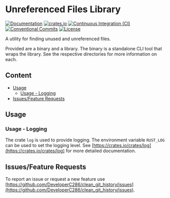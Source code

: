 # Unreferenced Files Library
[![Documentation](https://docs.rs/unreferenced_files_lib/badge.svg)](https://docs.rs/unreferenced_files_lib)
[![crates.io](https://img.shields.io/crates/v/unreferenced_files_lib)](https://crates.io/crates/unreferenced_files_lib)
[![Continuous Integration (CI)](https://github.com/DeveloperC286/unreferenced_files/actions/workflows/continuous-integration.yml/badge.svg)](https://github.com/DeveloperC286/unreferenced_files/actions/workflows/continuous-integration.yml)
[![Conventional Commits](https://img.shields.io/badge/Conventional%20Commits-1.0.0-yellow.svg)](https://conventionalcommits.org)
[![License](https://img.shields.io/badge/License-AGPLv3-blue.svg)](https://www.gnu.org/licenses/agpl-3.0)


A utility for finding unused and unreferenced files.

Provided are a binary and a library. The binary is a standalone CLI tool that wraps the library. See the respective directories for more information on each.


## Content
 * [Usage](#usage)
   + [Usage - Logging](#usage-logging)
 * [Issues/Feature Requests](#issuesfeature-requests)


## Usage


### Usage - Logging
The crate `log` is used to provide logging.
The environment variable `RUST_LOG` can be used to set the logging level.
See [https://crates.io/crates/log](https://crates.io/crates/log) for more detailed documentation.


## Issues/Feature Requests
To report an issue or request a new feature use [https://github.com/DeveloperC286/clean_git_history/issues](https://github.com/DeveloperC286/clean_git_history/issues).
